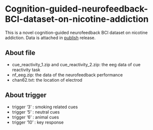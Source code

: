 # Cognition-guided-neurofeedback-BCI-dataset-on-nicotine-addiction
This is a novel cognition-guided neurofeedback BCI dataset on nicotine addiction. Data is attached in [publish](https://github.com/Qingqingran/Cognition-guided-neurofeedback-BCI-dataset-on-nicotine-addiction/releases/tag/publish) release.
## About file

- cue_reactivity_1.zip and cue_reactivity_2.zip: the eeg data of cue reactivity task
- nf_eeg.zip: the data of the neurofeedback performance
- chan62.txt: the location of electrod

## About trigger

- trigger ‘3’ : smoking related cues
- trigger ‘5’ :  neutral cues
- trigger ‘6’ : animal cues
- trigger ‘10’ :  key response
